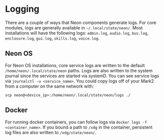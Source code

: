 # Logging
There are a couple of ways that Neon components generate logs. For core modules,
logs are generally available in `~/.local/state/neon/`. Most installations will
have the following logs: `admin.log`, `audio.log`, `bus.log`, `enclosure.log`,
`gui.log`, `skills.log`, `voice.log`.

## Neon OS
For Neon OS installations, core service logs are written to the default 
`/home/neon/.local/state/neon` paths. Logs are also written to the system 
journal since the services are started via systemD. You can see service logs via
`journalctl -u <service_name>`. You could copy logs off of your Mark2 from a 
computer on the same network with:
```
scp neon@<device_ip>:/home/neon/.local/state/neon/logs ./
```

## Docker
For running docker containers, you can follow logs via `docker logs -f <container_name>`.
If you bound a path to `/xdg` in the container, persistent log files are also written
to `/xdg/state/neon/`.